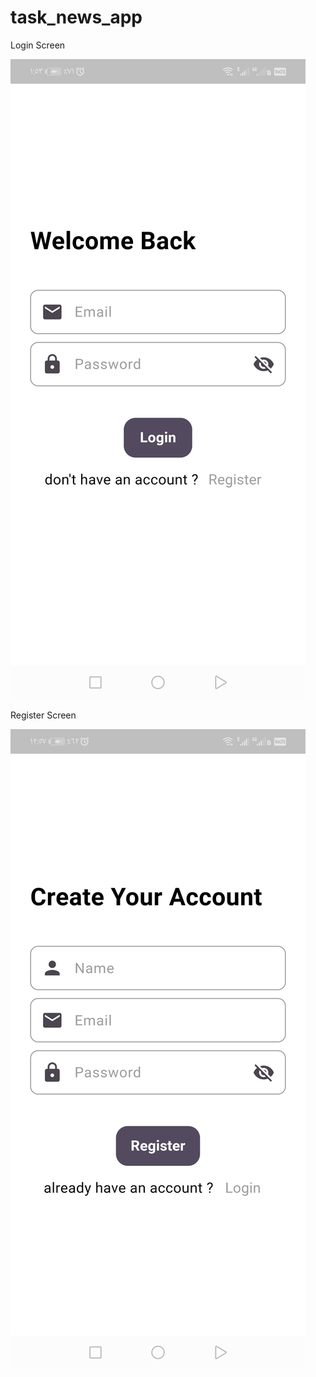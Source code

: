 # task_news_app


Login Screen 

![alt text](demo_screenshots/login.jpeg)


Register Screen 

![alt text](demo_screenshots/register.jpeg)
